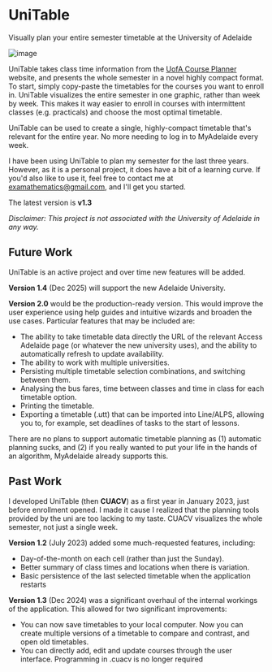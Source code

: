 # UniTable
Visually plan your entire semester timetable at the University of Adelaide

![image](https://github.com/user-attachments/assets/2e77953b-92f5-4e41-8535-298d9759c88f)



UniTable takes class time information from the [UofA Course Planner](https://access.adelaide.edu.au/courses/) website, and presents the whole semester in a novel highly compact format. To start, simply copy-paste the timetables for the courses you want to enroll in. UniTable visualizes the entire semester in one graphic, rather than week by week. This makes it way easier to enroll in courses with intermittent classes (e.g. practicals) and choose the most optimal timetable. 

UniTable can be used to create a single, highly-compact timetable that's relevant for the entire year. No more needing to log in to MyAdelaide every week. 

I have been using UniTable to plan my semester for the last three years. However, as it is a personal project, it does have a bit of a learning curve. If you'd also like to use it, feel free to contact me at <examathematics@gmail.com>, and I'll get you started.

The latest version is **v1.3**

_Disclaimer: This project is not associated with the University of Adelaide in any way._
## Future Work
UniTable is an active project and over time new features will be added.

**Version 1.4** (Dec 2025) will support the new Adelaide University.

**Version 2.0** would be the production-ready version. This would improve the user experience using help guides and intuitive wizards and broaden the use cases.
Particular features that may be included are:

-	The ability to take timetable data directly the URL of the relevant Access Adelaide page (or whatever the new university uses), and the ability to automatically refresh to update availability.
-	The ability to work with multiple universities.
-	Persisting multiple timetable selection combinations, and switching between them.
-	Analysing the bus fares, time between classes and time in class for each timetable option.
-	Printing the timetable.
-	Exporting a timetable (.utt) that can be imported into Line/ALPS, allowing you to, for example, set deadlines of tasks to the start of lessons.

There are no plans to support automatic timetable planning as (1) automatic planning sucks, and (2) if you really wanted to put your life in the hands of an algorithm, MyAdelaide already supports this.
## Past Work
I developed UniTable (then **CUACV**) as a first year in January 2023, just before enrollment opened. I made it cause I realized that the planning tools provided by the uni are too lacking to my taste. CUACV visualizes the whole semester, not just a single week.

**Version 1.2** (July 2023) added some much-requested features, including:

-	Day-of-the-month on each cell (rather than just the Sunday).
-	Better summary of class times and locations when there is variation.
-	Basic persistence of the last selected timetable when the application restarts


**Version 1.3** (Dec 2024) was a significant overhaul of the internal workings of the application. This allowed for two significant improvements:
- You can now save timetables to your local computer. Now you can create multiple versions of a timetable to compare and contrast, and open old timetables.
- You can directly add, edit and update courses through the user interface. Programming in .cuacv is no longer required
